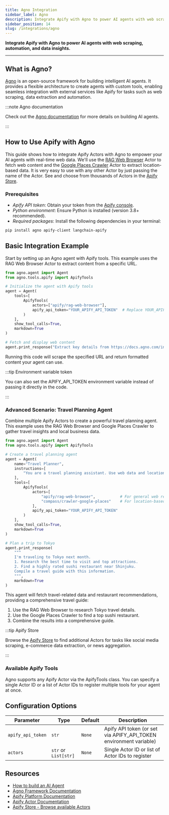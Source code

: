 ```yaml
---
title: Agno Integration
sidebar_label: Agno
description: Integrate Apify with Agno to power AI agents with web scraping, automation, and data insights.
sidebar_position: 14
slug: /integrations/agno
---
```


**Integrate Apify with Agno to power AI agents with web scraping, automation, and data insights.**

---

## What is Agno?

[Agno](https://docs.agno.com/) is an open-source framework for building intelligent AI agents. It provides a flexible architecture to create agents with custom tools, enabling seamless integration with external services like Apify for tasks such as web scraping, data extraction and automation.

:::note Agno documentation

Check out the [Agno documentation](https://docs.agno.com/introduction) for more details on building AI agents.

:::

## How to Use Apify with Agno

This guide shows how to integrate Apify Actors with Agno to empower your AI agents with real-time web data. We'll use the [RAG Web Browser](https://apify.com/apify/rag-web-browser) Actor to fetch web content and the [Google Places Crawler](https://apify.com/compass/crawler-google-places) Actor to extract location-based data. It is very easy to use with any other Actor by just passing the name of the Actor. See and choose from thousands of Actors in the [Apify Store](https://apify.com/store).

### Prerequisites

- *Apify API token*: Obtain your token from the [Apify console](https://console.apify.com/account/integrations).  
- *Python environment*: Ensure Python is installed (version 3.8+ recommended).  
- *Required packages*: Install the following dependencies in your terminal:

```bash
pip install agno apify-client langchain-apify
```

## Basic Integration Example

Start by setting up an Agno agent with Apify tools. This example uses the RAG Web Browser Actor to extract content from a specific URL.

```python
from agno.agent import Agent
from agno.tools.apify import ApifyTools

# Initialize the agent with Apify tools
agent = Agent(
    tools=[
        ApifyTools(
            actors=["apify/rag-web-browser"],
            apify_api_token="YOUR_APIFY_API_TOKEN"  # Replace YOUR_APIFY_API_TOKEN with your token 
        )
    ],
    show_tool_calls=True,
    markdown=True
)

# Fetch and display web content
agent.print_response("Extract key details from https://docs.agno.com/introduction", markdown=True)
```

Running this code will scrape the specified URL and return formatted content your agent can use.

:::tip Environment variable token

You can also set the APIFY_API_TOKEN environment variable instead of passing it directly in the code.

:::

### Advanced Scenario: Travel Planning Agent

Combine multiple Apify Actors to create a powerful travel planning agent. This example uses the RAG Web Browser and Google Places Crawler to gather travel insights and local business data.

```python
from agno.agent import Agent
from agno.tools.apify import ApifyTools

# Create a travel planning agent
agent = Agent(
    name="Travel Planner",
    instructions=[
        "You are a travel planning assistant. Use web data and location insights to provide detailed travel recommendations."
    ],
    tools=[
        ApifyTools(
            actors=[
                "apify/rag-web-browser",           # For general web research
                "compass/crawler-google-places"    # For location-based data
            ],
            apify_api_token="YOUR_APIFY_API_TOKEN"
        )
    ],
    show_tool_calls=True,
    markdown=True
)

# Plan a trip to Tokyo
agent.print_response(
    """
    I'm traveling to Tokyo next month.
    1. Research the best time to visit and top attractions.
    2. Find a highly rated sushi restaurant near Shinjuku.
    Compile a travel guide with this information.
    """,
    markdown=True
)
```

This agent will fetch travel-related data and restaurant recommendations, providing a comprehensive travel guide:

1. Use the RAG Web Browser to research Tokyo travel details.
2. Use the Google Places Crawler to find a top sushi restaurant.
3. Combine the results into a comprehensive guide.

:::tip Apify Store

Browse the [Apify Store](https://apify.com/store) to find additional Actors for tasks like social media scraping, e-commerce data extraction, or news aggregation.

:::

### Available Apify Tools

Agno supports any Apify Actor via the ApifyTools class. You can specify a single Actor ID or a list of Actor IDs to register multiple tools for your agent at once.

## Configuration Options

| Parameter                    | Type                | Default | Description                                                        |
| ---------------------------- | ------------------- | ------- | ------------------------------------------------------------------ |
| `apify_api_token`            | `str`               | `None`  | Apify API token (or set via APIFY_API_TOKEN environment variable)  |
| `actors`                     | `str` or `List[str]`| `None`  | Single Actor ID or list of Actor IDs to register                   |

## Resources

- [How to build an AI Agent](https://blog.apify.com/how-to-build-an-ai-agent/)
- [Agno Framework Documentation](https://docs.agno.com)
- [Apify Platform Documentation](https://docs.apify.com)
- [Apify Actor Documentation](https://docs.apify.com/actors)
- [Apify Store - Browse available Actors](https://apify.com/store)
